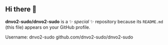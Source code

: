 ## Hi there 👋


**dnvo2-sudo/dnvo2-sudo** is a ✨ _special_ ✨ repository because its `README.md` (this file) appears on your GitHub profile.


Username: dnvo2-sudo
github.com/dnvo2-sudo/dnvo2-sudo
